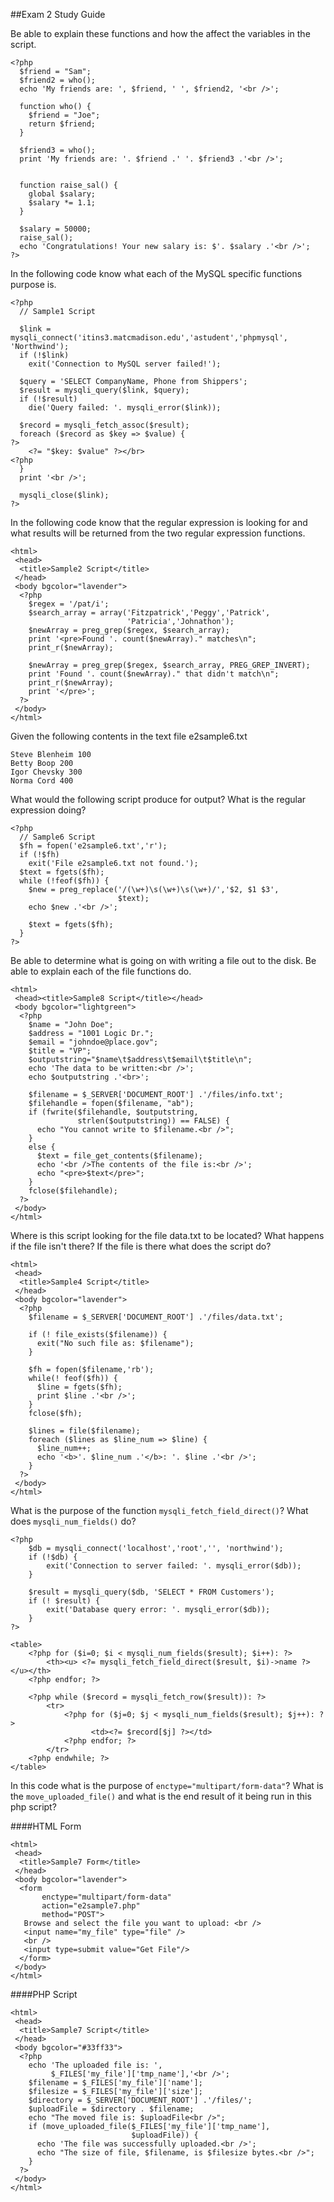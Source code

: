 ##Exam 2 Study Guide

Be able to explain these functions and how the affect the variables in the script.
```
<?php
  $friend = "Sam";
  $friend2 = who();
  echo 'My friends are: ', $friend, ' ', $friend2, '<br />';

  function who() {
    $friend = "Joe";
    return $friend;
  }

  $friend3 = who();
  print 'My friends are: '. $friend .' '. $friend3 .'<br />';


  function raise_sal() {
    global $salary;
    $salary *= 1.1;
  }

  $salary = 50000;
  raise_sal();
  echo 'Congratulations! Your new salary is: $'. $salary .'<br />';
?>
```

In the following code know what each of the MySQL specific functions purpose is.

```
<?php
  // Sample1 Script

  $link = mysqli_connect('itins3.matcmadison.edu','astudent','phpmysql', 'Northwind');
  if (!$link)
    exit('Connection to MySQL server failed!');

  $query = 'SELECT CompanyName, Phone from Shippers';
  $result = mysqli_query($link, $query);
  if (!$result)
    die('Query failed: '. mysqli_error($link));

  $record = mysqli_fetch_assoc($result);
  foreach ($record as $key => $value) {
?>
    <?= "$key: $value" ?></br>
<?php
  }
  print '<br />';

  mysqli_close($link);
?>
```

In the following code know that the regular expression is looking for and what
results will be returned from the two regular expression functions.

```
<html>
 <head>
  <title>Sample2 Script</title>
 </head>
 <body bgcolor="lavender">
  <?php
    $regex = '/pat/i';
    $search_array = array('Fitzpatrick','Peggy','Patrick',
                          'Patricia','Johnathon');
    $newArray = preg_grep($regex, $search_array);
    print '<pre>Found '. count($newArray)." matches\n";
    print_r($newArray);

    $newArray = preg_grep($regex, $search_array, PREG_GREP_INVERT);
    print 'Found '. count($newArray)." that didn't match\n";
    print_r($newArray);
    print '</pre>';
  ?>
 </body>
</html>
```


Given the following contents in the text file e2sample6.txt
```
Steve Blenheim 100
Betty Boop 200
Igor Chevsky 300
Norma Cord 400
```

What would the following script produce for output?  What is the regular expression doing?

```
<?php
  // Sample6 Script
  $fh = fopen('e2sample6.txt','r');
  if (!$fh)
    exit('File e2sample6.txt not found.');
  $text = fgets($fh);
  while (!feof($fh)) {
    $new = preg_replace('/(\w+)\s(\w+)\s(\w+)/','$2, $1 $3',
                        $text);
    echo $new .'<br />';

    $text = fgets($fh);
  }
?>
```

Be able to determine what is going on with writing a file out to the disk.
Be able to explain each of the file functions do.
```
<html>
 <head><title>Sample8 Script</title></head>
 <body bgcolor="lightgreen">
  <?php
    $name = "John Doe";
    $address = "1001 Logic Dr.";
    $email = "johndoe@place.gov";
    $title = "VP";
    $outputstring="$name\t$address\t$email\t$title\n";
    echo 'The data to be written:<br />';
    echo $outputstring .'<br>';

    $filename = $_SERVER['DOCUMENT_ROOT'] .'/files/info.txt';
    $filehandle = fopen($filename, "ab");
    if (fwrite($filehandle, $outputstring,
               strlen($outputstring)) == FALSE) {
      echo "You cannot write to $filename.<br />";
    }
    else {
      $text = file_get_contents($filename);
      echo '<br />The contents of the file is:<br />';
      echo "<pre>$text</pre>";
    }
    fclose($filehandle);
  ?>
 </body>
</html>
```

Where is this script looking for the file data.txt to be located?  What happens
if the file isn't there? If the file is there what does the script do?
```
<html>
 <head>
  <title>Sample4 Script</title>
 </head>
 <body bgcolor="lavender">
  <?php
    $filename = $_SERVER['DOCUMENT_ROOT'] .'/files/data.txt';

    if (! file_exists($filename)) {
      exit("No such file as: $filename");
    }

    $fh = fopen($filename,'rb');
    while(! feof($fh)) {
      $line = fgets($fh);
      print $line .'<br />';
    }
    fclose($fh);

    $lines = file($filename);
    foreach ($lines as $line_num => $line) {
      $line_num++;
      echo '<b>'. $line_num .'</b>: '. $line .'<br />';
    }
  ?>
 </body>
</html>
```

What is the purpose of the function ```mysqli_fetch_field_direct()```? What does
```mysqli_num_fields()``` do?

```
<?php
    $db = mysqli_connect('localhost','root','', 'northwind');
    if (!$db) {
        exit('Connection to server failed: '. mysqli_error($db));
    }

    $result = mysqli_query($db, 'SELECT * FROM Customers');
    if (! $result) {
        exit('Database query error: '. mysqli_error($db));
    }
?>

<table>
    <?php for ($i=0; $i < mysqli_num_fields($result); $i++): ?>
        <th><u> <?= mysqli_fetch_field_direct($result, $i)->name ?> </u></th>
    <?php endfor; ?>

    <?php while ($record = mysqli_fetch_row($result)): ?>
        <tr>
            <?php for ($j=0; $j < mysqli_num_fields($result); $j++): ?>
                  <td><?= $record[$j] ?></td>
            <?php endfor; ?>
        </tr>
    <?php endwhile; ?>
</table>
```

In this code what is the purpose of ```enctype="multipart/form-data"```? What is
the ```move_uploaded_file()``` and what is the end result of it being run in this
php script?

####HTML Form
```
<html>
 <head>
  <title>Sample7 Form</title>
 </head>
 <body bgcolor="lavender">
  <form
       enctype="multipart/form-data"
       action="e2sample7.php"
       method="POST">
   Browse and select the file you want to upload: <br />
   <input name="my_file" type="file" />
   <br />
   <input type=submit value="Get File"/>
  </form>
 </body>
</html>
```

####PHP Script
```
<html>
 <head>
  <title>Sample7 Script</title>
 </head>
 <body bgcolor="#33ff33">
  <?php
    echo 'The uploaded file is: ',
         $_FILES['my_file']['tmp_name'],'<br />';
    $filename = $_FILES['my_file']['name'];
    $filesize = $_FILES['my_file']['size'];
    $directory = $_SERVER['DOCUMENT_ROOT'] .'/files/';
    $uploadFile = $directory . $filename;
    echo "The moved file is: $uploadFile<br />";
    if (move_uploaded_file($_FILES['my_file']['tmp_name'],
                           $uploadFile)) {
      echo 'The file was successfully uploaded.<br />';
      echo "The size of file, $filename, is $filesize bytes.<br />";
    }
  ?>
 </body>
</html>
```

